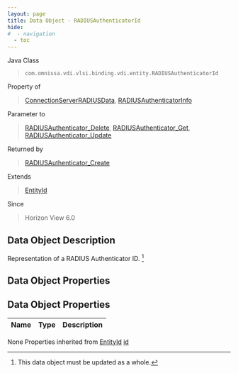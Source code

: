 ```yaml
---
layout: page
title: Data Object - RADIUSAuthenticatorId
hide:
#  - navigation
  - toc
---
```








Java Class
> `com.omnissa.vdi.vlsi.binding.vdi.entity.RADIUSAuthenticatorId`

Property of
> [ConnectionServerRADIUSData](vdi.infrastructure.ConnectionServer.RADIUSData.md#field_detail), [RADIUSAuthenticatorInfo](vdi.infrastructure.RADIUSAuthenticator.RADIUSAuthenticatorInfo.md#field_detail)

Parameter to
> [RADIUSAuthenticator_Delete](vdi.infrastructure.RADIUSAuthenticator.md#delete), [RADIUSAuthenticator_Get](vdi.infrastructure.RADIUSAuthenticator.md#get), [RADIUSAuthenticator_Update](vdi.infrastructure.RADIUSAuthenticator.md#update)

Returned by
> [RADIUSAuthenticator_Create](vdi.infrastructure.RADIUSAuthenticator.md#create)

Extends
> [EntityId](vdi.EntityId.md)

Since
> Horizon View 6.0


## Data Object Description

Representation of a RADIUS Authenticator ID.
 [^167]



## Data Object Properties

## Data Object Properties

 Name | Type | Description
:---|:---:|:---
None
Properties inherited from [EntityId](vdi.EntityId.md)
[id](vdi.EntityId.md#id)


 


[^167]: This data object must be updated as a whole.